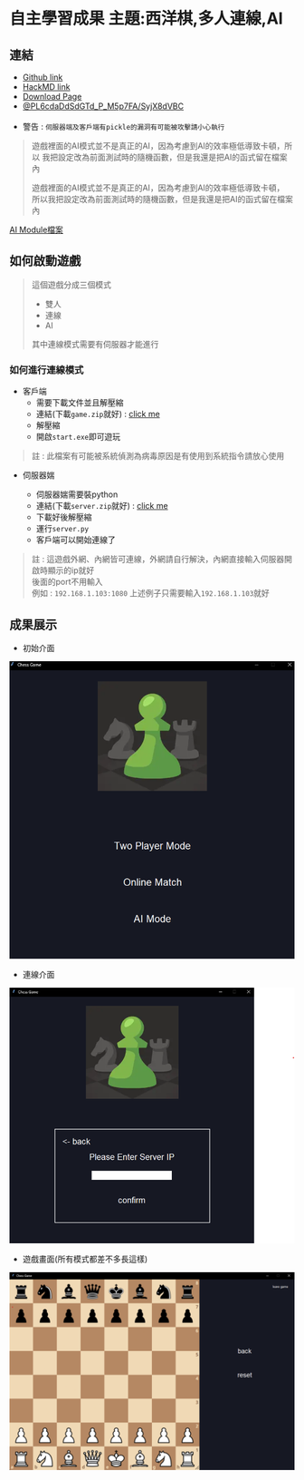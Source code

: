 # 自主學習成果 主題:西洋棋,多人連線,AI

## 連結

* [Github link](<https://github.com/qwerty121938/Self-directed-Learning> "GIthub")
* [HackMD link](<https://hackmd.io/@PL6cdaDdSdGTd_P_M5p7FA/SyjX8dVBC)> "HackMD")
* [Download Page](<https://github.com/qwerty121938/Self-directed-Learning/releases/tag/v1.1> "Download")
* [@PL6cdaDdSdGTd_P_M5p7FA/SyjX8dVBC](https://hackmd.io/@PL6cdaDdSdGTd_P_M5p7FA/SyjX8dVBC)
<br></br>
* 警告 : `伺服器端及客戶端有pickle的漏洞有可能被攻擊請小心執行`
> 遊戲裡面的AI模式並不是真正的AI，因為考慮到AI的效率極低導致卡頓，所以
> 我把設定改為前面測試時的隨機函數，但是我還是把AI的函式留在檔案內
> 
> 遊戲裡面的AI模式並不是真正的AI，因為考慮到AI的效率極低導致卡頓，  
> 所以我把設定改為前面測試時的隨機函數，但是我還是把AI的函式留在檔案內

[AI Module檔案](./client/ai_module.py)
## 如何啟動遊戲

>這個遊戲分成三個模式
>* 雙人
>* 連線
>* AI
>
>其中連線模式需要有伺服器才能進行


### 如何進行連線模式
* 客戶端
    * 需要下載文件並且解壓縮
    * 連結(下載`game.zip`就好) : [click me](<https://github.com/qwerty121938/Self-directed-Learning/releases/tag/v1.1> "Download")
    * 解壓縮
    * 開啟`start.exe`即可遊玩

>註 : 此檔案有可能被系統偵測為病毒原因是有使用到系統指令請放心使用

* 伺服器媏
    
    
    * 伺服器媏需要裝python
    * 連結(下載`server.zip`就好) : [click me](<https://github.com/qwerty121938/Self-directed-Learning/releases/tag/v1.1> "Download")
    * 下載好後解壓縮
    * 運行`server.py`
    * 客戶端可以開始連線了
    

>註 : 這遊戲外網、內網皆可連線，外網請自行解決，內網直接輸入伺服器開啟時顯示的ip就好  
>後面的port不用輸入  
>例如 : `192.168.1.103:1080`
>上述例子只需要輸入`192.168.1.103`就好


## 成果展示

- 初始介面

![alt 文字](./picture/initial.png "初始介面")

- 連線介面

![alt 文字](./picture/online-game.png "連線介面")  

- 遊戲畫面(所有模式都差不多長這樣)

![alt 文字](./picture/two-players-game.png "遊戲畫面")  

